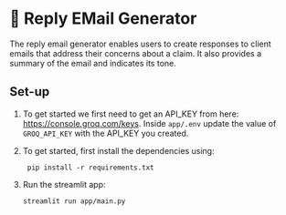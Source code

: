 # 📧 Reply EMail Generator
The reply email generator enables users to create responses to client emails that address their concerns about a claim. It also provides a summary of the email and indicates its tone.

## Set-up
1. To get started we first need to get an API_KEY from here: https://console.groq.com/keys. Inside `app/.env` update the value of `GROQ_API_KEY` with the API_KEY you created. 


2. To get started, first install the dependencies using:
    ```commandline
     pip install -r requirements.txt
    ```   
3. Run the streamlit app:
   ```commandline
   streamlit run app/main.py
   ```
   
